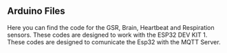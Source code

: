 ## Arduino Files

Here you can find the code for the GSR, Brain, Heartbeat and Respiration sensors.
These codes are designed to work with the ESP32 DEV KIT 1. These codes are designed to comunicate the Esp32 
with the MQTT Server.
